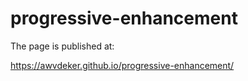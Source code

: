 # progressive-enhancement

The page is published at:

https://awvdeker.github.io/progressive-enhancement/

